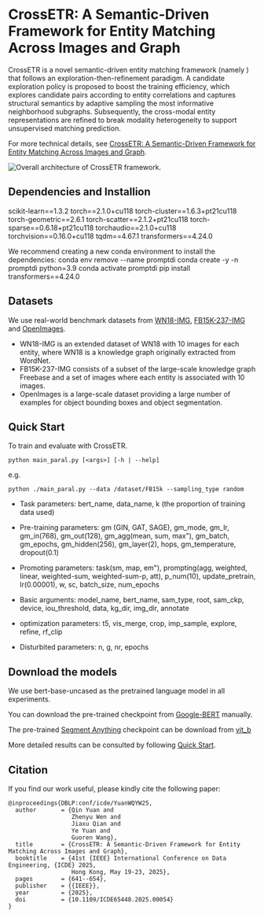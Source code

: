 
# CrossETR: A Semantic-Driven Framework for Entity Matching Across Images and Graph

CrossETR is a novel semantic-driven entity matching framework (namely ) that follows an exploration-then-refinement paradigm. A candidate exploration policy is proposed to boost the training efficiency, which explores candidate pairs according to entity correlations and captures structural semantics by adaptive sampling the most informative neighborhood subgraphs. Subsequently, the cross-modal entity representations are refined to break modality heterogeneity to support unsupervised matching prediction. 

For more technical details, see [CrossETR: A Semantic-Driven Framework for Entity Matching Across Images and Graph](https://ieeexplore.ieee.org/document/11113064).

![Overall architecture of CrossETR framework. ](./CrossETR.jpg)

## Dependencies and Installion
scikit-learn==1.3.2
torch==2.1.0+cu118
torch-cluster==1.6.3+pt21cu118
torch-geometric==2.6.1
torch-scatter==2.1.2+pt21cu118
torch-sparse==0.6.18+pt21cu118
torchaudio==2.1.0+cu118
torchvision==0.16.0+cu118
tqdm==4.67.1
transformers==4.24.0

We recommend creating a new conda environment to install the dependencies:
conda env remove --name promptdi
conda create -y -n promptdi python=3.9
conda activate promptdi
pip install transformers==4.24.0

## Datasets

We use real-world benchmark datasets from [WN18-IMG](https://github.com/wangmengsd/RSME?tab=readme-ov-file), [FB15K-237-IMG](https://github.com/mniepert/mmkb) and [OpenImages](https://openaccess.thecvf.com/content_cvpr_2017/papers/Xu_Scene_Graph_Generation_CVPR_2017_paper.pdf).
- WN18-IMG is an extended dataset of WN18 with 10 images for each entity, where WN18 is a knowledge graph originally extracted from WordNet. 
- FB15K-237-IMG consists of a subset of the large-scale knowledge graph Freebase and a set of images where each entity is associated with 10 images.
- OpenImages is a large-scale dataset providing a large number of examples for object bounding boxes and object segmentation.

## Quick Start

To train and evaluate with CrossETR.

```
python main_paral.py [<args>] [-h | --help]
```

e.g.

```
python ./main_paral.py --data /dataset/FB15k --sampling_type random
```
- Task parameters: bert_name, data_name, k (the proportion of training data used)
- Pre-training parameters: gm (GIN, GAT, SAGE), gm_mode, gm_lr, gm_in(768), gm_out(128), gm_agg(mean, sum, max"), gm_batch, gm_epochs, gm_hidden(256), gm_layer(2), hops, gm_temperature, dropout(0.1)
- Promoting parameters: task(sm, map, em"), prompting(agg, weighted, linear, weighted-sum, weighted-sum-p, att), p_num(10), update_pretrain, lr(0.00001), w, sc, batch_size, num_epochs

- Basic arguments:
    model_name, bert_name, sam_type, root, sam_ckp, device, iou_threshold, data, kg_dir, img_dir, annotate
- optimization parameters:
    t5, vis_merge, crop, imp_sample, explore, refine, rf_clip
- Disturbited parameters:
    n, g, nr, epochs


## Download the models
We use bert-base-uncased as the pretrained language model in all experiments.

You can download the pre-trained checkpoint from [Google-BERT](https://huggingface.co/google-bert/bert-base-uncased) manually.

The pre-trained [Segment Anything](https://github.com/facebookresearch/segment-anything) checkpoint can be download from [vit_b](https://huggingface.co/facebook/sam-vit-base)

More detailed results can be consulted by following [Quick Start](#quick-start).

## Citation
If you find our work useful, please kindly cite the following paper:

```
@inproceedings{DBLP:conf/icde/YuanWQYW25,
  author       = {Qin Yuan and
                  Zhenyu Wen and
                  Jiaxu Qian and
                  Ye Yuan and
                  Guoren Wang},
  title        = {CrossETR: A Semantic-Driven Framework for Entity Matching Across Images and Graph},
  booktitle    = {41st {IEEE} International Conference on Data Engineering, {ICDE} 2025,
                  Hong Kong, May 19-23, 2025},
  pages        = {641--654},
  publisher    = {{IEEE}},
  year         = {2025},
  doi          = {10.1109/ICDE65448.2025.00054}
}
```